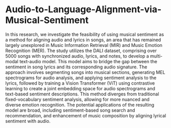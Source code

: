 # Audio-to-Language-Alignment-via-Musical-Sentiment


In this research, we investigate the feasibility of using musical sentiment as a method for aligning audio and lyrics in songs, an area that has remained largely unexplored in Music Information Retrieval (MIR) and Music Emotion Recognition (MER). The study utilizes the DALI dataset, comprising over 5000 songs with synchronized audio, lyrics, and notes, to develop a multi-modal text-audio model. This model aims to bridge the gap between the sentiment in song lyrics and its corresponding audio signature. The approach involves segmenting songs into musical sections, generating MEL spectrograms for audio analysis, and applying sentiment analysis to the lyrics, followed by training a Vision Transformer (ViT) using contrastive learning to create a joint embedding space for audio spectrograms and text-based sentiment descriptions. This method diverges from traditional fixed-vocabulary sentiment analysis, allowing for more nuanced and diverse emotion recognition. The potential applications of the resulting model are broad, including sentiment-based song search and recommendation, and enhancement of music composition by aligning lyrical sentiment with audio.
